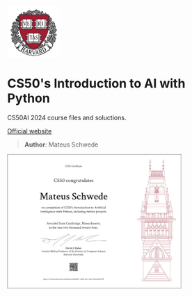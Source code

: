 <img src="harvard_shield.jpg" width="120px">

# CS50's Introduction to AI with Python
CS50AI 2024 course files and soluctions.

<a href="https://cs50.harvard.edu/ai/2024" target="_blank">Official website</a>

> **Author**: Mateus Schwede

<img src="certificate.png" alt="drawing" width="400px">
